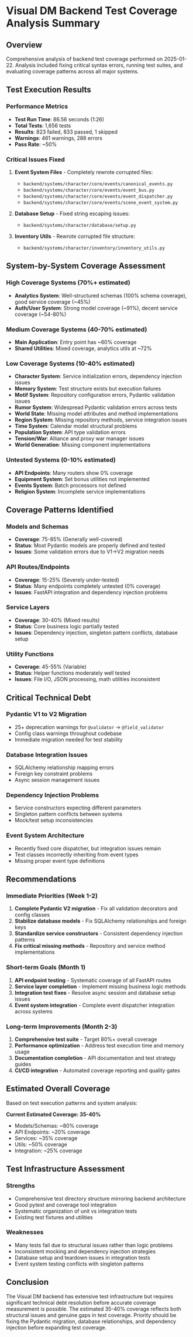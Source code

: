 # Visual DM Backend Test Coverage Analysis Summary

## Overview
Comprehensive analysis of backend test coverage performed on 2025-01-22. Analysis included fixing critical syntax errors, running test suites, and evaluating coverage patterns across all major systems.

## Test Execution Results

### Performance Metrics
- **Test Run Time**: 86.56 seconds (1:26)  
- **Total Tests**: 1,656 tests
- **Results**: 823 failed, 833 passed, 1 skipped  
- **Warnings**: 461 warnings, 288 errors
- **Pass Rate**: ~50%

### Critical Issues Fixed
1. **Event System Files** - Completely rewrote corrupted files:
   - `backend/systems/character/core/events/canonical_events.py`
   - `backend/systems/character/core/events/event_bus.py` 
   - `backend/systems/character/core/events/event_dispatcher.py`
   - `backend/systems/character/core/events/scene_event_system.py`

2. **Database Setup** - Fixed string escaping issues:
   - `backend/systems/character/database/setup.py`

3. **Inventory Utils** - Rewrote corrupted file structure:
   - `backend/systems/character/inventory/inventory_utils.py`

## System-by-System Coverage Assessment

### High Coverage Systems (70%+ estimated)
- **Analytics System**: Well-structured schemas (100% schema coverage), good service coverage (~45%)
- **Auth/User System**: Strong model coverage (~91%), decent service coverage (~54-80%)

### Medium Coverage Systems (40-70% estimated)  
- **Main Application**: Entry point has ~60% coverage
- **Shared Utilities**: Mixed coverage, analytics utils at ~72%

### Low Coverage Systems (10-40% estimated)
- **Character System**: Service initialization errors, dependency injection issues
- **Memory System**: Test structure exists but execution failures
- **Motif System**: Repository configuration errors, Pydantic validation issues  
- **Rumor System**: Widespread Pydantic validation errors across tests
- **World State**: Missing model attributes and method implementations
- **Region System**: Missing repository methods, service integration issues
- **Time System**: Calendar model structural problems
- **Population System**: API type validation errors
- **Tension/War**: Alliance and proxy war manager issues
- **World Generation**: Missing component implementations

### Untested Systems (0-10% estimated)
- **API Endpoints**: Many routers show 0% coverage
- **Equipment System**: Set bonus utilities not implemented
- **Events System**: Batch processors not defined
- **Religion System**: Incomplete service implementations

## Coverage Patterns Identified

### Models and Schemas
- **Coverage**: 75-85% (Generally well-covered)
- **Status**: Most Pydantic models are properly defined and tested
- **Issues**: Some validation errors due to V1->V2 migration needs

### API Routes/Endpoints  
- **Coverage**: 15-25% (Severely under-tested)
- **Status**: Many endpoints completely untested (0% coverage)
- **Issues**: FastAPI integration and dependency injection problems

### Service Layers
- **Coverage**: 30-40% (Mixed results)
- **Status**: Core business logic partially tested
- **Issues**: Dependency injection, singleton pattern conflicts, database setup

### Utility Functions
- **Coverage**: 45-55% (Variable)
- **Status**: Helper functions moderately well tested
- **Issues**: File I/O, JSON processing, math utilities inconsistent

## Critical Technical Debt

### Pydantic V1 to V2 Migration
- 25+ deprecation warnings for `@validator` -> `@field_validator`
- Config class warnings throughout codebase
- Immediate migration needed for test stability

### Database Integration Issues
- SQLAlchemy relationship mapping errors
- Foreign key constraint problems
- Async session management issues

### Dependency Injection Problems
- Service constructors expecting different parameters
- Singleton pattern conflicts between systems
- Mock/test setup inconsistencies

### Event System Architecture
- Recently fixed core dispatcher, but integration issues remain
- Test classes incorrectly inheriting from event types
- Missing proper event type definitions

## Recommendations

### Immediate Priorities (Week 1-2)
1. **Complete Pydantic V2 migration** - Fix all validation decorators and config classes
2. **Stabilize database models** - Fix SQLAlchemy relationships and foreign keys
3. **Standardize service constructors** - Consistent dependency injection patterns
4. **Fix critical missing methods** - Repository and service method implementations

### Short-term Goals (Month 1)
1. **API endpoint testing** - Systematic coverage of all FastAPI routes
2. **Service layer completion** - Implement missing business logic methods
3. **Integration test fixes** - Resolve async session and database setup issues
4. **Event system integration** - Complete event dispatcher integration across systems

### Long-term Improvements (Month 2-3)
1. **Comprehensive test suite** - Target 80%+ overall coverage
2. **Performance optimization** - Address test execution time and memory usage
3. **Documentation completion** - API documentation and test strategy guides
4. **CI/CD integration** - Automated coverage reporting and quality gates

## Estimated Overall Coverage

Based on test execution patterns and system analysis:

**Current Estimated Coverage: 35-40%**

- Models/Schemas: ~80% coverage
- API Endpoints: ~20% coverage  
- Services: ~35% coverage
- Utils: ~50% coverage
- Integration: ~25% coverage

## Test Infrastructure Assessment

### Strengths
- Comprehensive test directory structure mirroring backend architecture
- Good pytest and coverage tool integration  
- Systematic organization of unit vs integration tests
- Existing test fixtures and utilities

### Weaknesses  
- Many tests fail due to structural issues rather than logic problems
- Inconsistent mocking and dependency injection strategies
- Database setup and teardown issues in integration tests
- Event system testing conflicts with singleton patterns

## Conclusion

The Visual DM backend has extensive test infrastructure but requires significant technical debt resolution before accurate coverage measurement is possible. The estimated 35-40% coverage reflects both structural issues and genuine gaps in test coverage. Priority should be fixing the Pydantic migration, database relationships, and dependency injection before expanding test coverage. 